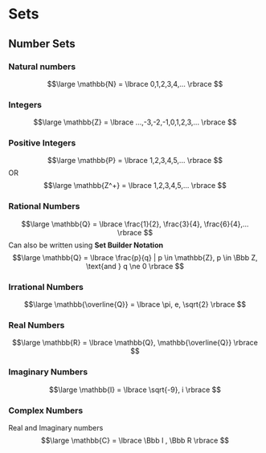 # Sets

## Number Sets
### Natural numbers
$$\large
\mathbb{N} = \lbrace 0,1,2,3,4,... \rbrace
$$
### Integers
$$\large
\mathbb{Z} = \lbrace ...,-3,-2,-1,0,1,2,3,... \rbrace
$$
### Positive Integers
$$\large
\mathbb{P} = \lbrace 1,2,3,4,5,... \rbrace
$$
OR
$$\large
\mathbb{Z^+} = \lbrace 1,2,3,4,5,... \rbrace
$$

### Rational Numbers
$$\large
\mathbb{Q} = \lbrace \frac{1}{2}, \frac{3}{4}, \frac{6}{4},... \rbrace
$$
Can also be written using __Set Builder Notation__
$$\large
\mathbb{Q} = \lbrace \frac{p}{q} | p \in \mathbb{Z}, p \in \Bbb Z, \text{and } q \ne 0 \rbrace
$$

### Irrational Numbers
$$\large
\mathbb{\overline{Q}} = \lbrace \pi, e, \sqrt{2} \rbrace
$$

### Real Numbers
$$\large
\mathbb{R} = \lbrace \mathbb{Q},  \mathbb{\overline{Q}} \rbrace
$$
### Imaginary Numbers
$$\large
\mathbb{I} = \lbrace \sqrt{-9}, i \rbrace
$$
### Complex Numbers
Real and Imaginary numbers
$$\large
\mathbb{C} = \lbrace \Bbb I , \Bbb R \rbrace
$$
